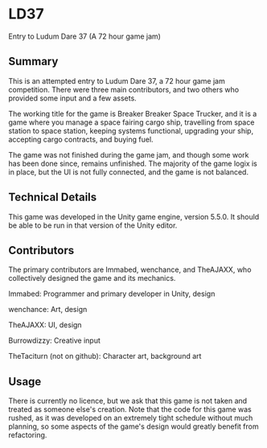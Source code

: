 # LD37
Entry to Ludum Dare 37 (A 72 hour game jam)

## Summary
This is an attempted entry to Ludum Dare 37, a 72 hour game jam competition. There were three main contributors, and two others who provided some input and a few assets.

The working title for the game is Breaker Breaker Space Trucker, and it is a game where you manage a space fairing cargo ship, travelling from space station to space station, keeping systems functional, upgrading your ship, accepting cargo contracts, and buying fuel.

The game was not finished during the game jam, and though some work has been done since, remains unfinished. The majority of the game logix is in place, but the UI is not fully connected, and the game is not balanced.

## Technical Details
This game was developed in the Unity game engine, version 5.5.0. It should be able to be run in that version of the Unity editor.

## Contributors
The primary contributors are Immabed, wenchance, and TheAJAXX, who collectively designed the game and its mechanics.

Immabed: Programmer and primary developer in Unity, design

wenchance: Art, design

TheAJAXX: UI, design

Burrowdizzy: Creative input

TheTaciturn (not on github): Character art, background art

## Usage
There is currently no licence, but we ask that this game is not taken and treated as someone else's creation.  Note that the code for this game was rushed, as it was developed on an extremely tight schedule without much planning, so some aspects of the game's design would greatly benefit from refactoring.
